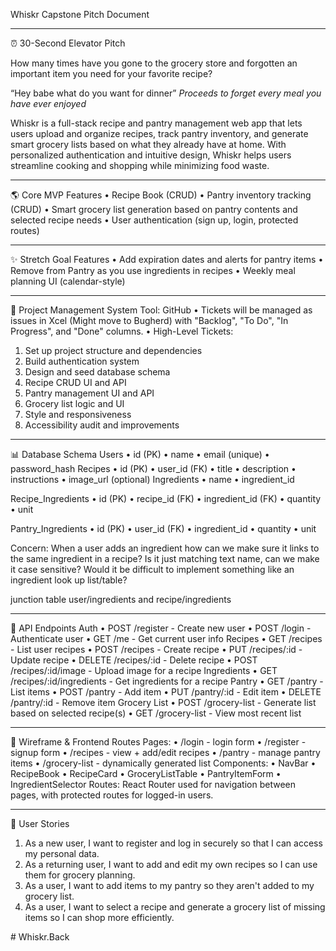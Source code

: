 Whiskr Capstone Pitch Document
________________________________________
⏰ 30-Second Elevator Pitch

How many times have you gone to the grocery store and forgotten an important item you need for your favorite recipe?

“Hey babe what do you want for dinner” *Proceeds to forget every meal you have ever enjoyed*

Whiskr is a full-stack recipe and pantry management web app that lets users upload and organize recipes, track pantry inventory, and generate smart grocery lists based on what they already have at home. With personalized authentication and intuitive design, Whiskr helps users streamline cooking and shopping while minimizing food waste.
________________________________________
🌎 Core MVP Features
•	Recipe Book (CRUD) 
•	Pantry inventory tracking (CRUD)
•	Smart grocery list generation based on pantry contents and selected recipe needs
•	User authentication (sign up, login, protected routes)

________________________________________
✨ Stretch Goal Features
•	Add expiration dates and alerts for pantry items
•	Remove from Pantry as you use ingredients in recipes
•	Weekly meal planning UI (calendar-style)
________________________________________

📆 Project Management System
Tool: GitHub
•	Tickets will be managed as issues in Xcel (Might move to Bugherd) with "Backlog", "To Do", "In Progress", and "Done" columns.
•	High-Level Tickets:
1.	Set up project structure and dependencies
2.	Build authentication system
3.	Design and seed database schema
4.	Recipe CRUD UI and API
5.	Pantry management UI and API
6.	Grocery list logic and UI
7.	Style and responsiveness
8.	Accessibility audit and improvements
________________________________________
📊 Database Schema
Users
•	id (PK)
•	name
•	email (unique)
•	password_hash
Recipes
•	id (PK)
•	user_id (FK)
•	title
•	description
•	instructions
•	image_url (optional)
Ingredients
•	name
•	ingredient_id 

Recipe_Ingredients
•	id (PK)
•	recipe_id (FK)
•	ingredient_id (FK) 
•	quantity
•	unit

Pantry_Ingredients
•	id (PK)
•	user_id (FK)
•	ingredient_id
•	quantity
•	unit



Concern: When a user adds an ingredient how can we make sure it links to the same ingredient in a recipe? Is it just matching text name, can we make it case sensitive? Would it be difficult to implement something like an ingredient look up list/table?

junction table user/ingredients and recipe/ingredients
________________________________________
🚨 API Endpoints
Auth
•	POST /register - Create new user
•	POST /login - Authenticate user
•	GET /me - Get current user info
Recipes
•	GET /recipes - List user recipes
•	POST /recipes - Create recipe
•	PUT /recipes/:id - Update recipe
•	DELETE /recipes/:id - Delete recipe
•	POST /recipes/:id/image - Upload image for a recipe
Ingredients
•	GET /recipes/:id/ingredients - Get ingredients for a recipe
Pantry
•	GET /pantry - List items
•	POST /pantry - Add item
•	PUT /pantry/:id - Edit item
•	DELETE /pantry/:id - Remove item
Grocery List
•	POST /grocery-list - Generate list based on selected recipe(s)
•	GET /grocery-list - View most recent list
________________________________________
🔺 Wireframe & Frontend Routes
Pages:
•	/login - login form
•	/register - signup form
•	/recipes - view + add/edit recipes
•	/pantry - manage pantry items
•	/grocery-list - dynamically generated list
Components:
•	NavBar
•	RecipeBook
•	RecipeCard 
•	GroceryListTable
•	PantryItemForm
•	IngredientSelector
Routes: React Router used for navigation between pages, with protected routes for logged-in users.
________________________________________
👤 User Stories
1.	As a new user, I want to register and log in securely so that I can access my personal data.
2.	As a returning user, I want to add and edit my own recipes so I can use them for grocery planning.
3.	As a user, I want to add items to my pantry so they aren't added to my grocery list.
4.	As a user, I want to select a recipe and generate a grocery list of missing items so I can shop more efficiently.

#   W h i s k r . B a c k  
 
